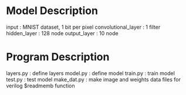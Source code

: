 # Model Description
input : MNIST dataset, 1 bit per pixel
convolutional_layer : 1 filter
hidden_layer : 128 node
output_layer : 10 node

# Program Description
layers.py : define layers
model.py : define model
train.py : train model
test.py : test model
make_dat.py : make image and weights data files for verilog $readmemb function
